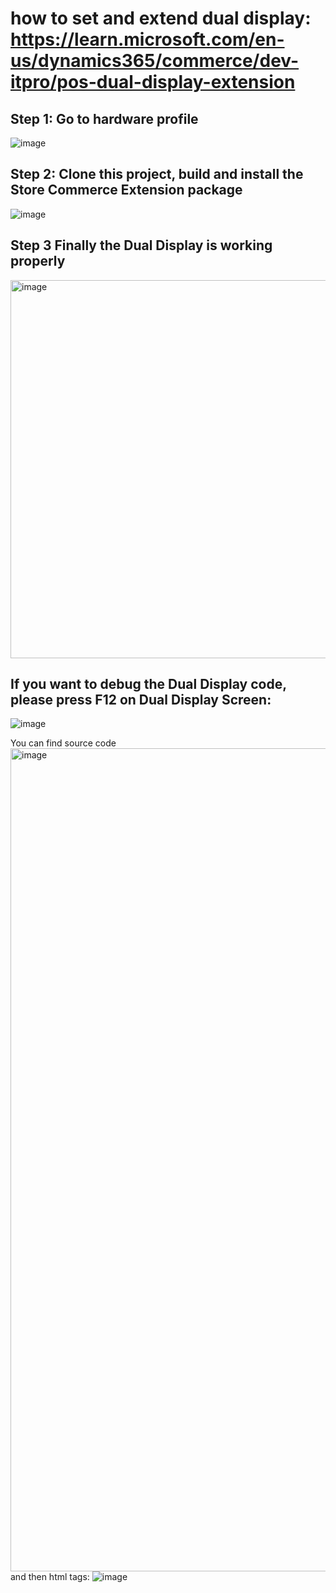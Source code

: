 # how to set and extend dual display:<br/>  https://learn.microsoft.com/en-us/dynamics365/commerce/dev-itpro/pos-dual-display-extension
## Step 1: Go to hardware profile
![image](https://github.com/zhangguanghuib/NewCommerceSDK/assets/14832260/4f4bc564-bbea-4a4e-b32e-2fcf63ec146e)

## Step 2: Clone this project,  build and install the Store Commerce Extension package
![image](https://github.com/zhangguanghuib/NewCommerceSDK/assets/14832260/116986d8-aa5e-489d-b6d5-faa1d443c4f4)

## Step 3 Finally the Dual Display is working properly<br/>
<img width="605" alt="image" src="https://github.com/zhangguanghuib/NewCommerceSDK/assets/14832260/2409a21f-62f1-4597-8c85-decaff54f5cf">

## If you want to debug the Dual Display code, please press F12 on Dual Display Screen:
![image](https://github.com/zhangguanghuib/NewCommerceSDK/assets/14832260/231b4c2e-0a38-406e-9e5c-dbbb172271fa)

You can find source code
<img width="1317" alt="image" src="https://github.com/zhangguanghuib/NewCommerceSDK/assets/14832260/d3b58f63-1624-4cf5-98cf-69527bf899d6">
 and then html tags:
 ![image](https://github.com/zhangguanghuib/NewCommerceSDK/assets/14832260/4332235f-ab8a-4445-b4b8-f018ebee0213)
